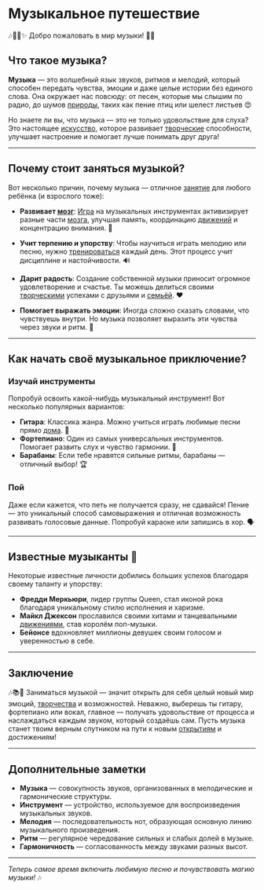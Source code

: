 # **Музыкальное путешествие**

🎶💃🏽✨ Добро пожаловать в мир музыки! 🌟🎤

## Что такое музыка?

**Музыка** — это волшебный язык звуков, ритмов и мелодий, который способен передать чувства, эмоции и даже целые истории без единого слова. Она окружает нас повсюду: от песен, которые мы слышим по радио, до шумов [природы](садоводство.md), таких как пение птиц или шелест листьев 😍

Но знаете ли вы, что музыка — это не только удовольствие для слуха? Это настоящее [искусство](хобби.md), которое развивает [творческие](творческие.md) способности, улучшает настроение и помогает лучше понимать друг друга!

---

## Почему стоит заняться музыкой?

Вот несколько причин, почему музыка — отличное [занятие](хобби.md) для любого ребёнка (и взрослого тоже):

- **Развивает [мозг](интеллектуальные.md)**: [Игра](настольные_игры.md) на музыкальных инструментах активизирует разные части [мозга](интеллектуальные.md), улучшая память, координацию [движений](активные.md) и концентрацию внимания. 🧠
  
- **Учит терпению и упорству**: Чтобы научиться играть мелодию или песню, нужно [тренироваться](спорт.md) каждый день. Этот процесс учит дисциплине и настойчивости. 🔊

- **Дарит радость**: Создание собственной музыки приносит огромное удовлетворение и счастье. Ты можешь делиться своими [творческими](творческие.md) успехами с друзьями и [семьёй](домашние.md). ❤️

- **Помогает выражать эмоции**: Иногда сложно сказать словами, что чувствуешь внутри. Но музыка позволяет выразить эти чувства через звуки и ритм. 🎵

---

## Как начать своё музыкальное приключение?

### Изучай инструменты

Попробуй освоить какой-нибудь музыкальный инструмент! Вот несколько популярных вариантов:

- **Гитара**: Классика жанра. Можно учиться играть любимые песни прямо [дома](домашние.md). 🎸
- **Фортепиано**: Один из самых универсальных инструментов. Помогает развить слух и чувство гармонии. 🎹
- **Барабаны**: Если тебе нравятся сильные ритмы, барабаны — отличный выбор! 🏆

### Пой

Даже если кажется, что петь не получается сразу, не сдавайся! Пение — это уникальный способ самовыражения и отличная возможность развивать голосовые данные. Попробуй караоке или запишись в хор. 🗣️

---

## Известные музыканты 🌟

Некоторые известные личности добились больших успехов благодаря своему таланту и упорству:

- **Фредди Меркьюри**, лидер группы Queen, стал иконой рока благодаря уникальному стилю исполнения и харизме.
- **Майкл Джексон** прославился своими хитами и танцевальными [движениями](активные.md), став королём поп-музыки.
- **Бейонсе** вдохновляет миллионы девушек своим голосом и уверенностью в себе.

---

## Заключение

🎶📚🌈 Заниматься музыкой — значит открыть для себя целый новый мир эмоций, [творчества](творческие.md) и возможностей. Неважно, выберешь ты гитару, фортепиано или вокал, главное — получать удовольствие от процесса и наслаждаться каждым звуком, который создаёшь сам. Пусть музыка станет твоим верным спутником на пути к новым [открытиям](научные_эксперименты.md) и достижениям!

---

## Дополнительные заметки

- **Музыка** — совокупность звуков, организованных в мелодические и гармонические структуры.
- **Инструмент** — устройство, используемое для воспроизведения музыкальных звуков.
- **Мелодия** — последовательность нот, образующая основную линию музыкального произведения.
- **Ритм** — регулярное чередование сильных и слабых долей в музыке.
- **Гармоничность** — согласованность между звуками разных высот.

---

*Теперь самое время включить любимую песню и почувствовать магию музыки!* 🎶
